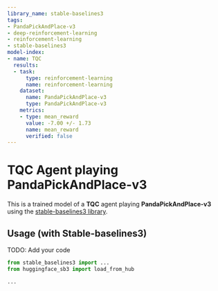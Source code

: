 ```yaml
---
library_name: stable-baselines3
tags:
- PandaPickAndPlace-v3
- deep-reinforcement-learning
- reinforcement-learning
- stable-baselines3
model-index:
- name: TQC
  results:
  - task:
      type: reinforcement-learning
      name: reinforcement-learning
    dataset:
      name: PandaPickAndPlace-v3
      type: PandaPickAndPlace-v3
    metrics:
    - type: mean_reward
      value: -7.00 +/- 1.73
      name: mean_reward
      verified: false
---
```


# **TQC** Agent playing **PandaPickAndPlace-v3**
This is a trained model of a **TQC** agent playing **PandaPickAndPlace-v3**
using the [stable-baselines3 library](https://github.com/DLR-RM/stable-baselines3).

## Usage (with Stable-baselines3)
TODO: Add your code


```python
from stable_baselines3 import ...
from huggingface_sb3 import load_from_hub

...
```
